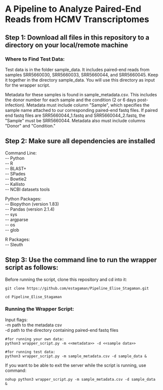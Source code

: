 # A Pipeline to Analyze Paired-End Reads from HCMV Transcriptomes 

## Step 1: Download all files in this repository to a directory on your local/remote machine
### Where to Find Test Data: 
Test data is in the folder sample_data. It includes paired-end reads from samples SRR5660030, SRR5660033, SRR5660044, and SRR5660045. Keep it together in the directory sample_data. You will use this directory as input for the wrapper script.

Metadata for these samples is found in sample_metadata.csv. This includes the donor number for each sample and the condition (2 or 6 days post-infection). Metadata must include column "Sample", which specifies the sample name attached to our corresponding paired-end fastq files. If paired end fastq files are SRR5660044_1.fastq and SRR5660044_2.fastq, the "Sample" must be SRR5660044. Metadata also must include columns "Donor" and "Condition."

## Step 2: Make sure all dependencies are installed

Command Line: <br>
  -- Python <br>
  -- R <br>
  -- BLAST+ <br>
  -- SPades <br>
  -- Bowtie2 <br>
  -- Kallisto <br>
  -- NCBI datasets tools <br>

Python Packages:  <br> 
  -- Biopython (version 1.83)  <br> 
  -- Pandas (version 2.1.4)  <br> 
  -- sys  <br> 
  -- argparse  <br> 
  -- os <br>
  -- glob <br>

R Packages: <br>
  -- Sleuth <br>

## Step 3: Use the command line to run the wrapper script as follows: 

Before running the script, clone this repository and cd into it:
```
git clone https://github.com/estagaman/Pipeline_Elise_Stagaman.git

cd Pipeline_Elise_Stagaman
```

### Running the Wrapper Script:
Input flags: <br>
  -m path to the metadata csv <br>
  -d path to the directory containing paired-end fastq files <br>

```
#for running your own data: 
python3 wrapper_script.py -m <<metadata>> -d <<sample data>>

#for running test data:
python3 wrapper_script.py -m sample_metadata.csv -d sample_data &
```

If you want to be able to exit the server while the script is running, use command: 

```
nohup python3 wrapper_script.py -m sample_metadata.csv -d sample_data &
```
